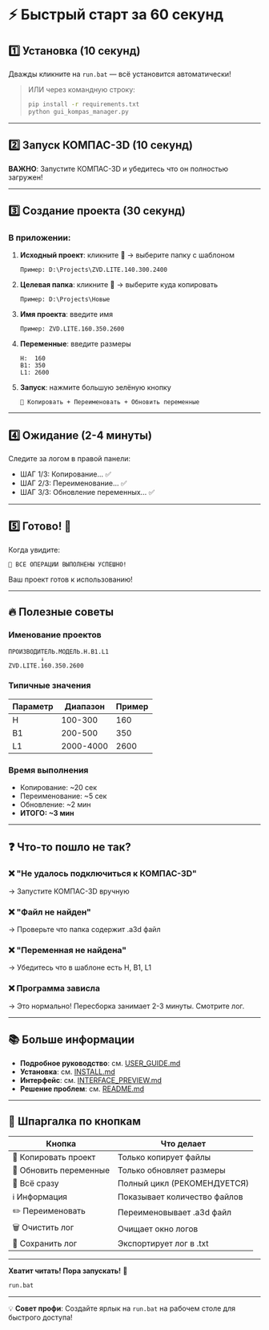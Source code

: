 # ⚡ Быстрый старт за 60 секунд

## 1️⃣ Установка (10 секунд)

Дважды кликните на `run.bat` — всё установится автоматически!

> ИЛИ через командную строку:
> ```bash
> pip install -r requirements.txt
> python gui_kompas_manager.py
> ```

---

## 2️⃣ Запуск КОМПАС-3D (10 секунд)

**ВАЖНО**: Запустите КОМПАС-3D и убедитесь что он полностью загружен!

---

## 3️⃣ Создание проекта (30 секунд)

### В приложении:

1. **Исходный проект**: кликните 📂 → выберите папку с шаблоном
   ```
   Пример: D:\Projects\ZVD.LITE.140.300.2400
   ```

2. **Целевая папка**: кликните 📂 → выберите куда копировать
   ```
   Пример: D:\Projects\Новые
   ```

3. **Имя проекта**: введите имя
   ```
   Пример: ZVD.LITE.160.350.2600
   ```

4. **Переменные**: введите размеры
   ```
   H:  160
   B1: 350
   L1: 2600
   ```

5. **Запуск**: нажмите большую зелёную кнопку
   ```
   🚀 Копировать + Переименовать + Обновить переменные
   ```

---

## 4️⃣ Ожидание (2-4 минуты)

Следите за логом в правой панели:
- ШАГ 1/3: Копирование... ✅
- ШАГ 2/3: Переименование... ✅
- ШАГ 3/3: Обновление переменных... ✅

---

## 5️⃣ Готово! 🎉

Когда увидите:
```
🎉 ВСЕ ОПЕРАЦИИ ВЫПОЛНЕНЫ УСПЕШНО!
```

Ваш проект готов к использованию!

---

## 🔥 Полезные советы

### Именование проектов
```
ПРОИЗВОДИТЕЛЬ.МОДЕЛЬ.H.B1.L1
         ↓
ZVD.LITE.160.350.2600
```

### Типичные значения
| Параметр | Диапазон | Пример |
|----------|----------|--------|
| H        | 100-300  | 160    |
| B1       | 200-500  | 350    |
| L1       | 2000-4000| 2600   |

### Время выполнения
- Копирование: ~20 сек
- Переименование: ~5 сек
- Обновление: ~2 мин
- **ИТОГО: ~3 мин**

---

## ❓ Что-то пошло не так?

### ❌ "Не удалось подключиться к КОМПАС-3D"
→ Запустите КОМПАС-3D вручную

### ❌ "Файл не найден"
→ Проверьте что папка содержит .a3d файл

### ❌ "Переменная не найдена"
→ Убедитесь что в шаблоне есть H, B1, L1

### ❌ Программа зависла
→ Это нормально! Пересборка занимает 2-3 минуты. Смотрите лог.

---

## 📚 Больше информации

- **Подробное руководство**: см. [USER_GUIDE.md](USER_GUIDE.md)
- **Установка**: см. [INSTALL.md](INSTALL.md)
- **Интерфейс**: см. [INTERFACE_PREVIEW.md](INTERFACE_PREVIEW.md)
- **Решение проблем**: см. [README.md](README.md#решение-проблем)

---

## 🎯 Шпаргалка по кнопкам

| Кнопка | Что делает |
|--------|------------|
| 📁 Копировать проект | Только копирует файлы |
| 🔧 Обновить переменные | Только обновляет размеры |
| 🚀 Всё сразу | Полный цикл (РЕКОМЕНДУЕТСЯ) |
| ℹ️ Информация | Показывает количество файлов |
| ✏️ Переименовать | Переименовывает .a3d файл |
| 🗑️ Очистить лог | Очищает окно логов |
| 💾 Сохранить лог | Экспортирует лог в .txt |

---

**Хватит читать! Пора запускать!** 🚀

```bash
run.bat
```

---

💡 **Совет профи**: Создайте ярлык на `run.bat` на рабочем столе для быстрого доступа!

